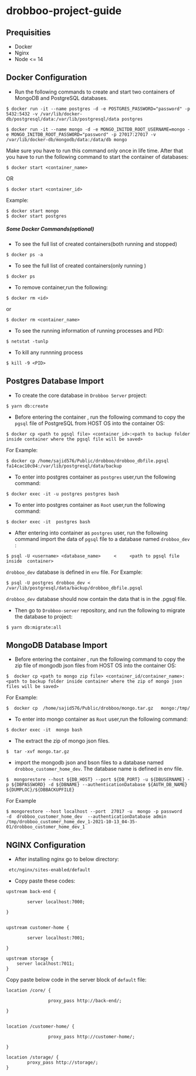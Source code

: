 # drobboo-project-guide
## Prequisities
- Docker
- Nginx
- Node <= 14

## Docker Configuration
- Run the following commands to create and start two containers of MongoDB and PostgreSQL databases.
```
$ docker run -it --name postgres -d -e POSTGRES_PASSWORD="password" -p 5432:5432 -v /var/lib/docker-db/postgresql/data:/var/lib/postgresql/data postgres
```
```
$ docker run -it --name mongo -d -e MONGO_INITDB_ROOT_USERNAME=mongo -e MONGO_INITDB_ROOT_PASSWORD="password" -p 27017:27017 -v /var/lib/docker-db/mongodb/data:/data/db mongo
```
Make sure you have to run this command only once in life time. 
After that you have to run the following command to start the container of databases:
```
$ docker start <container_name>
```
OR
```
$ docker start <container_id>
```
Example:
```
$ docker start mongo
$ docker start postgres
 ```
##### Some Docker Commands(optional)
- To see the full list of created containers(both running and stopped) 
```
$ docker ps -a
```

- To see the full list of created containers(only running ) 
```
$ docker ps
```
- To remove container,run the following:
```
$ docker rm <id> 
```
or 
```
$ docker rm <container_name> 
```
- To see the running information of running processes and PID:
```
$ netstat -tunlp
```
- To kill any runnning process
```
$ kill -9 <PID>
```
## Postgres Database Import

- To create the core database in `Drobboo Server` project:
```
$ yarn db:create
```

- Before entering the container , run the following command to copy the `pgsql` file of PostgreSQL from HOST OS into the container OS:
```
$ docker cp <path to pgsql file> <container_id>:<path to backup folder inside container where the pgsql file will be saved>
```

For Example: 
```
$ docker cp /home/sajid576/Public/drobboo/drobboo_dbfile.pgsql  fa14cac10c04:/var/lib/postgresql/data/backup
```

- To enter into postgres container as `postgres` user,run the following command:
```
$ docker exec -it -u postgres postgres bash
```
- To enter into postgres container as `Root` user,run the following command:
```
$ docker exec -it  postgres bash
```

- After entering into container as `postgres` user, run the following command import the data of `pgsql` file to a database named `drobboo_dev` :
```
$ psql -U <username> <database_name>     <     <path to pgsql file inside  container>
```
`drobboo_dev` database is defined in `env` file.
 For Example:
 ```
 $ psql -U postgres drobboo_dev <    /var/lib/postgresql/data/backup/drobboo_dbfile.pgsql
 ```
 `drobboo_dev`  database should now contain the data that is in the .pgsql file.
- Then go to `Drobboo-server` repository, and run the following to migrate the database to project:
```
$ yarn db:migrate:all
```

## MongoDB Database Import
- Before entering the container , run the following command to copy the  zip file of mongodb json  files  from HOST OS into the container OS:
```
$  docker cp <path to mongo zip file> <container_id/container_name>:<path to backup folder inside container where the zip of mongo json files will be saved>
```
For Example:
```
$  docker cp  /home/sajid576/Public/drobboo/mongo.tar.gz   mongo:/tmp/
```
- To enter into mongo container as `Root` user,run the following command:
```
$ docker exec -it  mongo bash
```

- The extract the zip of mongo json files.
```
$  tar -xvf mongo.tar.gz
```
- import the mongodb json and bson files to a database named `drobboo_customer_home_dev`. The database name is defined in env file.
```
$  mongorestore --host ${DB_HOST} --port ${DB_PORT} -u ${DBUSERNAME} -p ${DBPASSWORD} -d ${DBNAME} --authenticationDatabase ${AUTH_DB_NAME} ${DUMPLOC}/${DBBACKUPFILE}
```
For Example
```
$ mongorestore --host localhost --port  27017 -u  mongo -p password   -d  drobboo_customer_home_dev  --authenticationDatabase admin  /tmp/drobboo_customer_home_dev_1-2021-10-13_04-35-01/drobboo_customer_home_dev_1
```









## NGINX Configuration

- After installing nginx go to below directory:
```
 etc/nginx/sites-enabled/default
```
- Copy paste these codes: 

```
upstream back-end {

        server localhost:7000;

}


upstream customer-home {

        server localhost:7001;

}

upstream storage {
	server localhost:7011;
}

```
Copy paste below code in the server block of  `default` file: 

```
location /core/ {

                proxy_pass http://back-end/;

}


location /customer-home/ {

                proxy_pass http://customer-home/;

}

location /storage/ {
		proxy_pass http://storage/;
}
```




